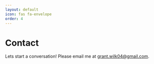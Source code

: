 ```yaml
---
layout: default
icon: fas fa-envelope
order: 4
---
```


# Contact

Lets start a conversation! Please email me at [grant.wilk04@gmail.com](mailto:grant.wilk04@gmail.com).